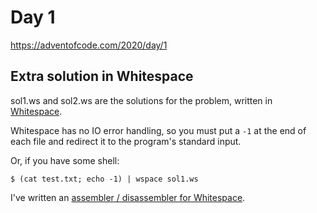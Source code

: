 # Day 1

https://adventofcode.com/2020/day/1

## Extra solution in Whitespace

sol1.ws and sol2.ws are the solutions for the problem, written in
[Whitespace](https://esolangs.org/wiki/Whitespace).

Whitespace has no IO error handling, so you must put a `-1` at the end of each file and redirect it to
the program's standard input.

Or, if you have some shell:
```shell
$ (cat test.txt; echo -1) | wspace sol1.ws
```

I've written an [assembler / disassembler for Whitespace](https://github.com/agobi/whitespace-nd).
